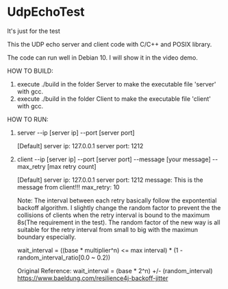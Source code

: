 # UdpEchoTest
It's just for the test

This the UDP echo server and client code with C/C++ and POSIX library.

The code can run well in Debian 10. I will show it in the video demo.

HOW TO BUILD:
1. execute ./build in the folder Server to make the executable file 'server' with gcc.
2. execute ./build in the folder Client to make the executable file 'client' with gcc.

HOW TO RUN:
1. server --ip [server ip] --port [server port]

   [Default]
   server ip: 127.0.0.1
   server port: 1212
   
2. client --ip [server ip] --port [server port] --message [your message] --max_retry [max retry count]

   [Default]
   server ip: 127.0.0.1
   server port: 1212
   message: This is the message from client!!!
   max_retry: 10

   Note:
   The interval between each retry basically follow the expontential backoff algorithm.
   I slightly change the random factor to prevent the the collisions of clients when the retry interval is bound to 
   the maximum 8s(The requirement in the test). The random factor of the new way is all suitable for the retry 
   interval from small to big with the maximun boundary especially.
   
   wait_interval = ((base * multiplier^n) <= max interval) * (1 - random_interval_ratio[0.0 ~ 0.2))	  

   
   Original Reference: wait_interval = (base * 2^n) +/- (random_interval)  https://www.baeldung.com/resilience4j-backoff-jitter
   
	
	

